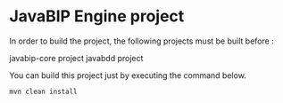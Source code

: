 # JavaBIP Engine project


In order to build the project, the following projects must be built before : 

javabip-core project 
javabdd project

You can build this project just by executing the command below. 
 
```
mvn clean install

```
